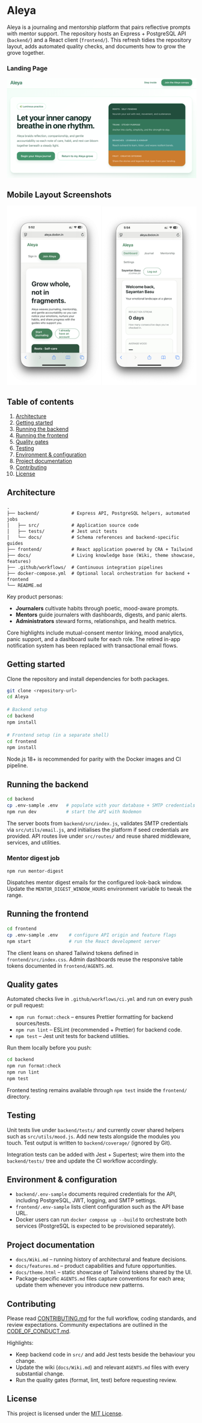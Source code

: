 # Aleya

Aleya is a journaling and mentorship platform that pairs reflective prompts with
mentor support. The repository hosts an Express + PostgreSQL API (`backend/`) and a
React client (`frontend/`). This refresh tidies the repository layout, adds automated
quality checks, and documents how to grow the grove together.

### Landing Page
![Landing Page](docs/Web-Aleya.png)


## Mobile Layout Screenshots
<p align="center">
  <img src="docs/Mobile-1.png" alt="Mobile 1" width="250"/>
  <img src="docs/Mobile-2.png" alt="Mobile 2" width="250"/>
</p>

## Table of contents

1. [Architecture](#architecture)
2. [Getting started](#getting-started)
3. [Running the backend](#running-the-backend)
4. [Running the frontend](#running-the-frontend)
5. [Quality gates](#quality-gates)
6. [Testing](#testing)
7. [Environment & configuration](#environment--configuration)
8. [Project documentation](#project-documentation)
9. [Contributing](#contributing)
10. [License](#license)

## Architecture

```
.
├── backend/            # Express API, PostgreSQL helpers, automated jobs
│   ├── src/            # Application source code
│   ├── tests/          # Jest unit tests
│   └── docs/           # Schema references and backend-specific guides
├── frontend/           # React application powered by CRA + Tailwind
├── docs/               # Living knowledge base (Wiki, theme showcase, features)
├── .github/workflows/  # Continuous integration pipelines
├── docker-compose.yml  # Optional local orchestration for backend + frontend
└── README.md
```

Key product personas:

- **Journalers** cultivate habits through poetic, mood-aware prompts.
- **Mentors** guide journalers with dashboards, digests, and panic alerts.
- **Administrators** steward forms, relationships, and health metrics.

Core highlights include mutual-consent mentor linking, mood analytics, panic
support, and a dashboard suite for each role. The retired in-app notification
system has been replaced with transactional email flows.

## Getting started

Clone the repository and install dependencies for both packages.

```bash
git clone <repository-url>
cd Aleya

# Backend setup
cd backend
npm install

# Frontend setup (in a separate shell)
cd frontend
npm install
```

Node.js 18+ is recommended for parity with the Docker images and CI pipeline.

## Running the backend

```bash
cd backend
cp .env-sample .env   # populate with your database + SMTP credentials
npm run dev           # start the API with Nodemon
```

The server boots from `backend/src/index.js`, validates SMTP credentials via
`src/utils/email.js`, and initialises the platform if seed credentials are
provided. API routes live under `src/routes/` and reuse shared middleware,
services, and utilities.

### Mentor digest job

```
npm run mentor-digest
```

Dispatches mentor digest emails for the configured look-back window. Update the
`MENTOR_DIGEST_WINDOW_HOURS` environment variable to tweak the range.

## Running the frontend

```bash
cd frontend
cp .env-sample .env    # configure API origin and feature flags
npm start              # run the React development server
```

The client leans on shared Tailwind tokens defined in `frontend/src/index.css`.
Admin dashboards reuse the responsive table tokens documented in
`frontend/AGENTS.md`.

## Quality gates

Automated checks live in `.github/workflows/ci.yml` and run on every push or
pull request:

- `npm run format:check` – ensures Prettier formatting for backend sources/tests.
- `npm run lint` – ESLint (recommended + Prettier) for backend code.
- `npm test` – Jest unit tests for backend utilities.

Run them locally before you push:

```bash
cd backend
npm run format:check
npm run lint
npm test
```

Frontend testing remains available through `npm test` inside the `frontend/`
directory.

## Testing

Unit tests live under `backend/tests/` and currently cover shared helpers such as
`src/utils/mood.js`. Add new tests alongside the modules you touch. Test output
is written to `backend/coverage/` (ignored by Git).

Integration tests can be added with Jest + Supertest; wire them into the
`backend/tests/` tree and update the CI workflow accordingly.

## Environment & configuration

- `backend/.env-sample` documents required credentials for the API, including
  PostgreSQL, JWT, logging, and SMTP settings.
- `frontend/.env-sample` lists client configuration such as the API base URL.
- Docker users can run `docker compose up --build` to orchestrate both services
  (PostgreSQL is expected to be provisioned separately).

## Project documentation

- `docs/Wiki.md` – running history of architectural and feature decisions.
- `docs/features.md` – product capabilities and future opportunities.
- `docs/theme.html` – static showcase of Tailwind tokens shared by the UI.
- Package-specific `AGENTS.md` files capture conventions for each area; update
  them whenever you introduce new patterns.

## Contributing

Please read [CONTRIBUTING.md](CONTRIBUTING.md) for the full workflow, coding
standards, and review expectations. Community expectations are outlined in the
[CODE_OF_CONDUCT.md](CODE_OF_CONDUCT.md).

Highlights:

- Keep backend code in `src/` and add Jest tests beside the behaviour you change.
- Update the wiki (`docs/Wiki.md`) and relevant `AGENTS.md` files with every
  substantial change.
- Run the quality gates (format, lint, test) before requesting review.

## License

This project is licensed under the [MIT License](LICENSE).
